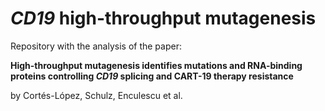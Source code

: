# _CD19_ high-throughput mutagenesis 

Repository with the analysis of the paper:

**High-throughput mutagenesis identifies mutations and RNA-binding proteins controlling _CD19_ splicing and CART-19 therapy resistance** 

by Cortés-López, Schulz, Enculescu et al.

